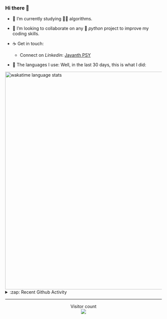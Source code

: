 ### Hi there 👋

- 🌱 I’m currently studying 🏇🏼  algorithms.

- 👯 I’m looking to collaborate on any :snake: *python* project to improve my coding skills.

- ☕ Get in touch:
  +  Connect on *Linkedin*: [Jayanth PSY](https://www.linkedin.com/in/jayanth-p-b3924812a/)

<!--- ⚡ Fun fact: *Python* is older than *C++* and *Java*. -->

- :memo: The languages I use: Well, in the last 30 days, this is what I did:

<img src="https://wakatime.com/share/@j_tesla/4d0b7d1e-6b31-4b03-accf-374d3ed5433f.png" alt="wakatime language stats" width="700"/>

<details>
  <summary>:zap: Recent Github Activity</summary>
  
<!--START_SECTION:activity-->
1. 🗣 Commented on [#1753](https://github.com//giampaolo/psutil/issues/1753) in [giampaolo/psutil](https://github.com//giampaolo/psutil)
2. ❗️ Opened issue [#1](https://github.com//j-tesla/twitter-bot/issues/1) in [j-tesla/twitter-bot](https://github.com//j-tesla/twitter-bot)
3. 🎉 Merged PR [#8](https://github.com//j-tesla/space-shooter/pull/8) in [j-tesla/space-shooter](https://github.com//j-tesla/space-shooter)
4. ❗️ Opened issue [#527](https://github.com//OpenGenus/Join_OpenGenus/issues/527) in [OpenGenus/Join_OpenGenus](https://github.com//OpenGenus/Join_OpenGenus)
5. ❗️ Opened issue [#123](https://github.com//OpenGenus/OpenGenus-Slack/issues/123) in [OpenGenus/OpenGenus-Slack](https://github.com//OpenGenus/OpenGenus-Slack)
<!--END_SECTION:activity-->

</details>

-----

<p align="center"> 
  Visitor count<br>
  <img src="https://profile-counter.glitch.me/j-tesla/count.svg" />
</p>












<!--
**j-tesla/j-tesla** is a ✨ _special_ ✨ repository because its `README.md` (this file) appears on your GitHub profile.

Here are some ideas to get you started:

- 🔭 I’m currently working on ...
- 🌱 I’m currently learning ...
- 👯 I’m looking to collaborate on ...
- 🤔 I’m looking for help with ...
- 💬 Ask me about ...
- 📫 How to reach me: ...
- 😄 Pronouns: ...
- ⚡ Fun fact: ...
-->

